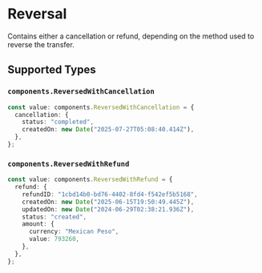 # Reversal

Contains either a cancellation or refund, depending on the method used to reverse the transfer.


## Supported Types

### `components.ReversedWithCancellation`

```typescript
const value: components.ReversedWithCancellation = {
  cancellation: {
    status: "completed",
    createdOn: new Date("2025-07-27T05:08:40.414Z"),
  },
};
```

### `components.ReversedWithRefund`

```typescript
const value: components.ReversedWithRefund = {
  refund: {
    refundID: "1cbd14b0-bd76-4402-8fd4-f542ef5b5168",
    createdOn: new Date("2025-06-15T19:50:49.445Z"),
    updatedOn: new Date("2024-06-29T02:38:21.936Z"),
    status: "created",
    amount: {
      currency: "Mexican Peso",
      value: 793260,
    },
  },
};
```

